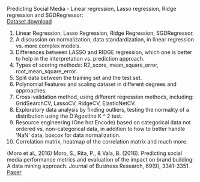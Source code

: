 Predicting Social Media - Linear regression, Lasso regression, Ridge regression and SGDRegressor: <br/>
[Dataset download](https://archive.ics.uci.edu/ml/datasets/Facebook+metrics)<br/>
    
1) Linear Regression, Lasso Regression, Ridge Regression, SGDRegressor. <br/>
2) A discussion on normalization, data standardization, in linear regression vs. more complex models. <br/>
3) Differences between LASSO and RIDGE regression, which one is better to help in the interpretation vs. prediction approach.
4) Types of scoring methods: R2_score, mean_square_error, root_mean_square_error. <br/>
5) Split data between the training set and the test set. <br/>
6) Polynomial Features and scaling dataset in different degrees and approaches.<br/>
7) Cross-validation method, using different regression methods, including: GridSearchCV, LassoCV, RidgeCV, ElasticNetCV. <br/>
8) Exploratory data analysis by finding outliers, testing the normality of a distribution using the D'Agostino K ^ 2 test. <br/>
9) Resource engineering (One hot Encode) based on categorical data not ordered vs. non-categorical data, in addition to how to better handle 'NaN' data, boxcox for data normalization. <br/>
10) Correlation matrix, heatmap of the correlation matrix and much more. <br/>

(Moro et al., 2016) Moro, S., Rita, P., & Vala, B. (2016). Predicting social media performance metrics and evaluation of the impact on brand building: A data mining approach. Journal of Business Research, 69(9), 3341-3351. [Paper](https://www.sciencedirect.com/science/article/abs/pii/S0148296316000813?via%3Dihub)

